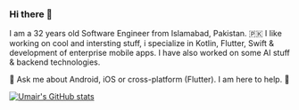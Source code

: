 ### Hi there 👋

I am a 32 years old Software Engineer from Islamabad, Pakistan. 🇵🇰 I like working on cool and intersting stuff, i specialize in Kotlin, Flutter, Swift & development of enterprise mobile apps. I have also worked on some AI stuff & backend technologies.

💬 Ask me about Android, iOS or cross-platform (Flutter). I am here to help. 🙇

[![Umair's GitHub stats](https://github-readme-stats.vercel.app/api?username=umair13adil)](https://github.com/umair13adil/github-readme-stats)
